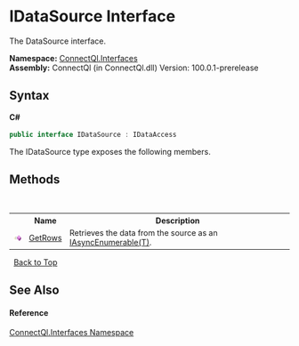 # IDataSource Interface
 

The DataSource interface.

**Namespace:**&nbsp;<a href="N_ConnectQl_Interfaces">ConnectQl.Interfaces</a><br />**Assembly:**&nbsp;ConnectQl (in ConnectQl.dll) Version: 100.0.1-prerelease

## Syntax

**C#**<br />
``` C#
public interface IDataSource : IDataAccess
```

The IDataSource type exposes the following members.


## Methods
&nbsp;<table><tr><th></th><th>Name</th><th>Description</th></tr><tr><td>![Public method](media/pubmethod.gif "Public method")</td><td><a href="M_ConnectQl_Interfaces_IDataSource_GetRows">GetRows</a></td><td>
Retrieves the data from the source as an <a href="T_ConnectQl_AsyncEnumerables_IAsyncEnumerable_1">IAsyncEnumerable(T)</a>.</td></tr></table>&nbsp;
<a href="#idatasource-interface">Back to Top</a>

## See Also


#### Reference
<a href="N_ConnectQl_Interfaces">ConnectQl.Interfaces Namespace</a><br />